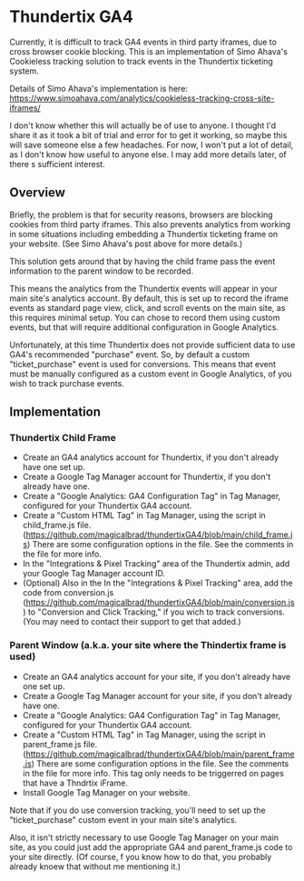 # Thundertix GA4
Currently, it is difficult to track GA4 events in third party iframes, due to cross browser cookie blocking.
This is an implementation of Simo Ahava's Cookieless tracking solution to track events in the Thundertix ticketing system.

Details of Simo Ahava's implementation is here: https://www.simoahava.com/analytics/cookieless-tracking-cross-site-iframes/

I don't know whether this will actually be of use to anyone. I thought I'd share it as it took a bit of trial and error for to get it working, so maybe this will save someone else a few headaches. For now, I won't put a lot of detail, as I don't know how useful to anyone else. I may add more details later, of there s sufficient interest.

## Overview
Briefly, the problem is that for security reasons, browsers are blocking cookies from third party iframes. This also prevents analytics from working in some situations including embedding a Thundertix ticketing frame on your website. (See Simo Ahava's post above for more details.)

This solution gets around that by having the child frame pass the event information to the parent window to be recorded.

This means the analytics from the Thundertix events will appear in your main site's analytics account. By default, this is set up to record the iframe events as standard page view, click, and scroll events on the main site, as this requires minimal setup. You can chose to record them using custom events, but that will require additional configuration in Google Analytics. 

Unfortunately, at this time Thundertix does not provide sufficient data to use GA4's recommended "purchase" event. So, by default a custom "ticket_purchase" event is used for conversions. This means that event must be manually configured as a custom event in Google Analytics, of you wish to track purchase events.

## Implementation
### Thundertix Child Frame
- Create an GA4 analytics account for Thundertix, if you don't already have one set up.
- Create a Google Tag Manager account for Thundertix, if you don't already have one.
- Create a "Google Analytics: GA4 Configuration Tag" in Tag Manager, configured for your Thundertix GA4 account.
- Create a "Custom HTML Tag" in Tag Manager, using the script in child_frame.js file. (https://github.com/magicalbrad/thundertixGA4/blob/main/child_frame.js) There are some configuration options in the file. See the comments in the file for more info.
- In the "Integrations & Pixel Tracking" area of the Thundertix admin, add your Google Tag Manager account ID.
- (Optional) Also in the In the "Integrations & Pixel Tracking" area, add the code from conversion.js (https://github.com/magicalbrad/thundertixGA4/blob/main/conversion.js) to "Conversion and Click Tracking," if you wich to track conversions. (You may need to contact their support to get that added.) 

### Parent Window (a.k.a. your site where the Thindertix frame is used)
- Create an GA4 analytics account for your site, if you don't already have one set up.
- Create a Google Tag Manager account for your site, if you don't already have one.
- Create a "Google Analytics: GA4 Configuration Tag" in Tag Manager, configured for your Thundertix GA4 account.
- Create a "Custom HTML Tag" in Tag Manager, using the script in parent_frame.js file. (https://github.com/magicalbrad/thundertixGA4/blob/main/parent_frame.js) There are some configuration options in the file. See the comments in the file for more info. This tag only needs to be triggerred on pages that have a Thndrtix iFrame.
- Install Google Tag Manager on your website.

Note that if you do use conversion tracking, you'll need to set up the "ticket_purchase" custom event in your main site's analytics.

Also, it isn't strictly necessary to use Google Tag Manager on your main site, as you could just add the appropriate GA4 and parent_frame.js code to your site directly. (Of course, f you know how to do that, you probably already knoew that without me mentioning it.)
